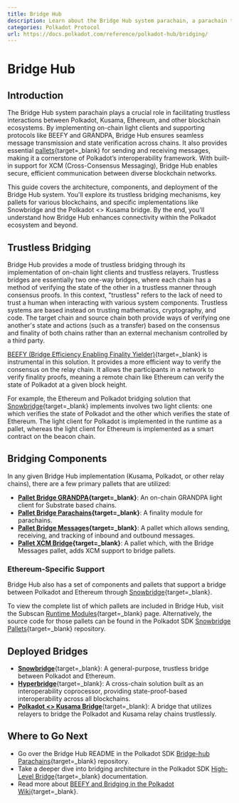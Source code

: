 ```yaml
---
title: Bridge Hub
description: Learn about the Bridge Hub system parachain, a parachain that facilitates the interactions from Polkadot to the rest of Web3.
categories: Polkadot Protocol
url: https://docs.polkadot.com/reference/polkadot-hub/bridging/
---
```


# Bridge Hub

## Introduction

The Bridge Hub system parachain plays a crucial role in facilitating trustless interactions between Polkadot, Kusama, Ethereum, and other blockchain ecosystems. By implementing on-chain light clients and supporting protocols like BEEFY and GRANDPA, Bridge Hub ensures seamless message transmission and state verification across chains. It also provides essential [pallets](/reference/glossary/#pallet){target=\_blank} for sending and receiving messages, making it a cornerstone of Polkadot’s interoperability framework. With built-in support for XCM (Cross-Consensus Messaging), Bridge Hub enables secure, efficient communication between diverse blockchain networks.

This guide covers the architecture, components, and deployment of the Bridge Hub system. You'll explore its trustless bridging mechanisms, key pallets for various blockchains, and specific implementations like Snowbridge and the Polkadot <> Kusama bridge. By the end, you'll understand how Bridge Hub enhances connectivity within the Polkadot ecosystem and beyond.

## Trustless Bridging

Bridge Hub provides a mode of trustless bridging through its implementation of on-chain light clients and trustless relayers. Trustless bridges are essentially two one-way bridges, where each chain has a method of verifying the state of the other in a trustless manner through consensus proofs. In this context, "trustless" refers to the lack of need to trust a human when interacting with various system components. Trustless systems are based instead on trusting mathematics, cryptography, and code. The target chain and source chain both provide ways of verifying one another's state and actions (such as a transfer) based on the consensus and finality of both chains rather than an external mechanism controlled by a third party.

[BEEFY (Bridge Efficiency Enabling Finality Yielder)](/reference/polkadot-hub/consensus-and-security/pos-consensus/#bridging-beefy){target=\_blank} is instrumental in this solution. It provides a more efficient way to verify the consensus on the relay chain. It allows the participants in a network to verify finality proofs, meaning a remote chain like Ethereum can verify the state of Polkadot at a given block height. 

For example, the Ethereum and Polkadot bridging solution that [Snowbridge](https://docs.snowbridge.network/){target=\_blank} implements involves two light clients: one which verifies the state of Polkadot and the other which verifies the state of Ethereum. The light client for Polkadot is implemented in the runtime as a pallet, whereas the light client for Ethereum is implemented as a smart contract on the beacon chain.

## Bridging Components

In any given Bridge Hub implementation (Kusama, Polkadot, or other relay chains), there are a few primary pallets that are utilized:

- **[Pallet Bridge GRANDPA](https://paritytech.github.io/polkadot-sdk/master/pallet_bridge_grandpa/index.html){target=\_blank}**: An on-chain GRANDPA light client for Substrate based chains.
- **[Pallet Bridge Parachains](https://paritytech.github.io/polkadot-sdk/master/pallet_bridge_parachains/index.html){target=\_blank}**: A finality module for parachains.
- **[Pallet Bridge Messages](https://paritytech.github.io/polkadot-sdk/master/pallet_bridge_messages/index.html){target=\_blank}**: A pallet which allows sending, receiving, and tracking of inbound and outbound messages.
- **[Pallet XCM Bridge](https://paritytech.github.io/polkadot-sdk/master/pallet_xcm_bridge_hub/index.html){target=\_blank}**: A pallet which, with the Bridge Messages pallet, adds XCM support to bridge pallets.

### Ethereum-Specific Support

Bridge Hub also has a set of components and pallets that support a bridge between Polkadot and Ethereum through [Snowbridge](https://github.com/Snowfork/snowbridge){target=\_blank}.

To view the complete list of which pallets are included in Bridge Hub, visit the Subscan [Runtime Modules](https://bridgehub-polkadot.subscan.io/runtime){target=\_blank} page. Alternatively, the source code for those pallets can be found in the Polkadot SDK [Snowbridge Pallets](https://github.com/paritytech/polkadot-sdk/tree/polkadot-stable2506-2/bridges/snowbridge/pallets){target=\_blank} repository.

## Deployed Bridges

- [**Snowbridge**](https://wiki.polkadot.com/learn/learn-snowbridge/){target=\_blank}: A general-purpose, trustless bridge between Polkadot and Ethereum.
- [**Hyperbridge**](https://wiki.polkadot.com/learn/learn-hyperbridge/){target=\_blank}: A cross-chain solution built as an interoperability coprocessor, providing state-proof-based interoperability across all blockchains.
- [**Polkadot <> Kusama Bridge**](https://wiki.polkadot.com/learn/learn-dot-ksm-bridge/){target=\_blank}: A bridge that utilizes relayers to bridge the Polkadot and Kusama relay chains trustlessly.

## Where to Go Next

- Go over the Bridge Hub README in the Polkadot SDK [Bridge-hub Parachains](https://github.com/paritytech/polkadot-sdk/blob/polkadot-stable2506-2/cumulus/parachains/runtimes/bridge-hubs/README.md){target=\_blank} repository.
- Take a deeper dive into bridging architecture in the Polkadot SDK [High-Level Bridge](https://github.com/paritytech/polkadot-sdk/blob/polkadot-stable2506-2/bridges/docs/high-level-overview.md){target=\_blank} documentation.
- Read more about [BEEFY and Bridging in the Polkadot Wiki](/reference/polkadot-hub/consensus-and-security/pos-consensus/#bridging-beefy){target=\_blank}.

